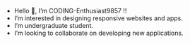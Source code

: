 - Hello 👋, I’m CODING-Enthusiast9857 !!
- I’m interested in designing responsive websites and apps.
- I’m undergraduate student.
- I’m looking to collaborate on developing new applications.


<!---
CODING-Enthusiast9857/CODING-Enthusiast9857 is a ✨ special ✨ repository because its `README.md` (this file) appears on your GitHub profile.
You can click the Preview link to take a look at your changes.
--->
